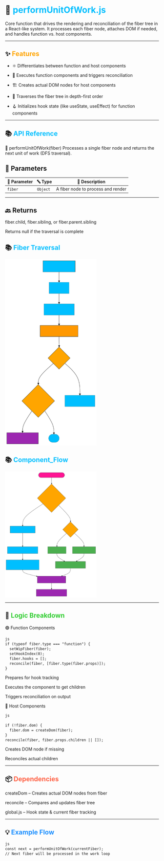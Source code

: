 # 🔧 <span style="color:#00bfff">performUnitOfWork.js</span>
Core function that drives the rendering and reconciliation of the fiber tree in a React-like system.
It processes each fiber node, attaches DOM if needed, and handles function vs. host components.

---
## ✨ <span style="color:#ffa500">Features</span>
- ⚛️ Differentiates between function and host components

- 🔁 Executes function components and triggers reconciliation

- 🏗 Creates actual DOM nodes for host components

- 🧭 Traverses the fiber tree in depth-first order

- 🪝 Initializes hook state (like useState, useEffect) for function components

---
## 📚 <span style="color:#00bfff">API Reference</span>
🔹 performUnitOfWork(fiber)
Processes a single fiber node and returns the next unit of work (DFS traversal).

## 📝 Parameters

| 🧩 Parameter | 🔤 Type   | 📄 Description                          |
|-------------|----------|----------------------------------------|
| `fiber`     | `Object` | A fiber node to process and render     |

---
## 🔙 Returns
fiber.child, fiber.sibling, or fiber.parent.sibling

Returns null if the traversal is complete

## 📚 <span style="color:#00bfff">Fiber Traversal</span>
<img src="../../assets/fiber_traversal.svg" alt="fiber traversal" width="300"/>

## 📚 <span style="color:#00bfff">Component_Flow</span>
<img src="../../assets/component_Flow.svg" alt="component flow" width="300"/>

---
## 🧠 <span style="color:#32cd32">Logic Breakdown</span>
🟢 Function Components
```
js
if (typeof fiber.type === "function") {
  setWipFiber(fiber);
  setHookIndex(0);
  fiber.hooks = [];
  reconcile(fiber, [fiber.type(fiber.props)]);
}
```
Prepares for hook tracking

Executes the component to get children

Triggers reconciliation on output

🔵 Host Components
```
js

if (!fiber.dom) {
  fiber.dom = createDom(fiber);
}
reconcile(fiber, fiber.props.children || []);
```
Creates DOM node if missing

Reconciles actual children



---
## 📦 <span style="color:#ff6347">Dependencies</span>
createDom – Creates actual DOM nodes from fiber

reconcile – Compares and updates fiber tree

global.js – Hook state & current fiber tracking

---
## 💡 <span style="color:#1e90ff">Example Flow</span>
```
js
const next = performUnitOfWork(currentFiber);
// Next fiber will be processed in the work loop
```